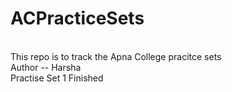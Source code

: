 # ACPracticeSets
<br>
This repo is to track the Apna College pracitce sets
<br>
Author -- Harsha
<br>
Practise Set 1 Finished

